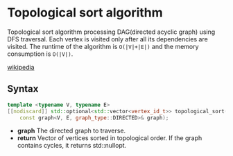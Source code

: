# Topological sort algorithm

Topological sort algorithm processing DAG(directed acyclic graph) using DFS traversal.
Each vertex is visited only after all its dependencies are visited.
The runtime of the algorithm is `O(|V|+|E|)` and the memory consumption is `O(|V|)`.

[wikipedia](https://en.wikipedia.org/wiki/Topological_sorting)

## Syntax

```cpp
template <typename V, typename E>
[[nodiscard]] std::optional<std::vector<vertex_id_t>> topological_sort(
    const graph<V, E, graph_type::DIRECTED>& graph);
```

- **graph** The directed graph to traverse.
- **return** Vector of vertices sorted in topological order. If the graph contains cycles, it returns std::nullopt.
